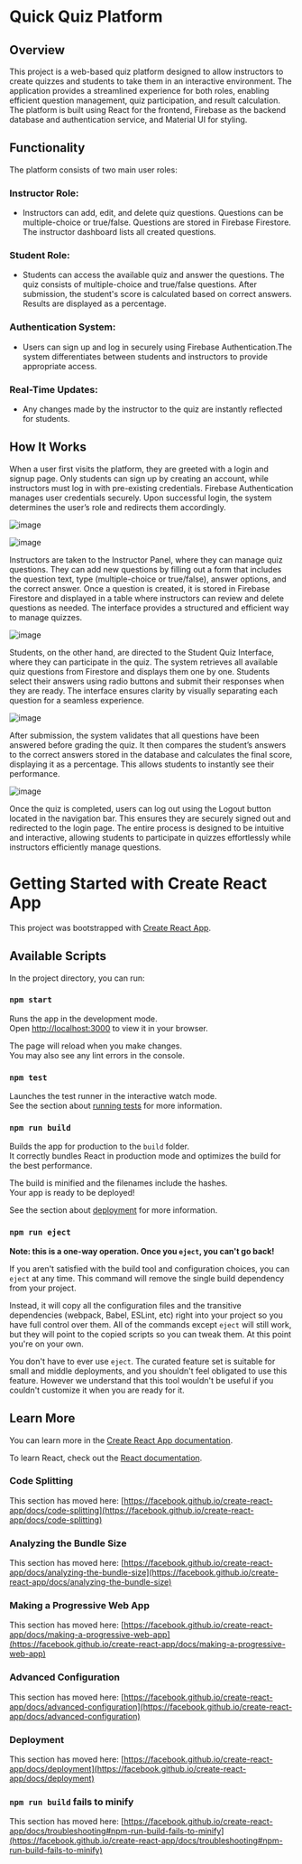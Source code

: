 # Quick Quiz Platform

## Overview

This project is a web-based quiz platform designed to allow instructors to create quizzes and students to take them in an interactive environment. The application provides a streamlined experience for both roles, enabling efficient question management, quiz participation, and result calculation. The platform is built using React for the frontend, Firebase as the backend database and authentication service, and Material UI for styling.

## Functionality

The platform consists of two main user roles:

### Instructor Role:

- Instructors can add, edit, and delete quiz questions. Questions can be multiple-choice or true/false. Questions are stored in Firebase Firestore. The instructor dashboard lists all created questions.

### Student Role:

- Students can access the available quiz and answer the questions. The quiz consists of multiple-choice and true/false questions. After submission, the student's score is calculated based on correct answers. Results are displayed as a percentage.

### Authentication System:

- Users can sign up and log in securely using Firebase Authentication.The system differentiates between students and instructors to provide appropriate access.

### Real-Time Updates: 

- Any changes made by the instructor to the quiz are instantly reflected for students.

## How It Works

When a user first visits the platform, they are greeted with a login and signup page. Only students can sign up by creating an account, while instructors must log in with pre-existing credentials. Firebase Authentication manages user credentials securely. Upon successful login, the system determines the user’s role and redirects them accordingly.

![image](https://github.com/user-attachments/assets/b67f8a21-2128-407e-8528-1d533b8b7e00)

![image](https://github.com/user-attachments/assets/754d252e-0586-4420-a6cd-e5a51cfdf129)

Instructors are taken to the Instructor Panel, where they can manage quiz questions. They can add new questions by filling out a form that includes the question text, type (multiple-choice or true/false), answer options, and the correct answer. Once a question is created, it is stored in Firebase Firestore and displayed in a table where instructors can review and delete questions as needed. The interface provides a structured and efficient way to manage quizzes.

![image](https://github.com/user-attachments/assets/99f56d44-a625-431c-99fe-c89eb9c1d48a)

Students, on the other hand, are directed to the Student Quiz Interface, where they can participate in the quiz. The system retrieves all available quiz questions from Firestore and displays them one by one. Students select their answers using radio buttons and submit their responses when they are ready. The interface ensures clarity by visually separating each question for a seamless experience.

![image](https://github.com/user-attachments/assets/dc502a9a-a6b7-448c-8286-7ab20e0f6e7e)

After submission, the system validates that all questions have been answered before grading the quiz. It then compares the student’s answers to the correct answers stored in the database and calculates the final score, displaying it as a percentage. This allows students to instantly see their performance.

![image](https://github.com/user-attachments/assets/083882c2-12b0-4a64-8483-db8fe0541e46)

Once the quiz is completed, users can log out using the Logout button located in the navigation bar. This ensures they are securely signed out and redirected to the login page. The entire process is designed to be intuitive and interactive, allowing students to participate in quizzes effortlessly while instructors efficiently manage questions.




# Getting Started with Create React App

This project was bootstrapped with [Create React App](https://github.com/facebook/create-react-app).

## Available Scripts

In the project directory, you can run:

### `npm start`

Runs the app in the development mode.\
Open [http://localhost:3000](http://localhost:3000) to view it in your browser.

The page will reload when you make changes.\
You may also see any lint errors in the console.

### `npm test`

Launches the test runner in the interactive watch mode.\
See the section about [running tests](https://facebook.github.io/create-react-app/docs/running-tests) for more information.

### `npm run build`

Builds the app for production to the `build` folder.\
It correctly bundles React in production mode and optimizes the build for the best performance.

The build is minified and the filenames include the hashes.\
Your app is ready to be deployed!

See the section about [deployment](https://facebook.github.io/create-react-app/docs/deployment) for more information.

### `npm run eject`

**Note: this is a one-way operation. Once you `eject`, you can't go back!**

If you aren't satisfied with the build tool and configuration choices, you can `eject` at any time. This command will remove the single build dependency from your project.

Instead, it will copy all the configuration files and the transitive dependencies (webpack, Babel, ESLint, etc) right into your project so you have full control over them. All of the commands except `eject` will still work, but they will point to the copied scripts so you can tweak them. At this point you're on your own.

You don't have to ever use `eject`. The curated feature set is suitable for small and middle deployments, and you shouldn't feel obligated to use this feature. However we understand that this tool wouldn't be useful if you couldn't customize it when you are ready for it.

## Learn More

You can learn more in the [Create React App documentation](https://facebook.github.io/create-react-app/docs/getting-started).

To learn React, check out the [React documentation](https://reactjs.org/).

### Code Splitting

This section has moved here: [https://facebook.github.io/create-react-app/docs/code-splitting](https://facebook.github.io/create-react-app/docs/code-splitting)

### Analyzing the Bundle Size

This section has moved here: [https://facebook.github.io/create-react-app/docs/analyzing-the-bundle-size](https://facebook.github.io/create-react-app/docs/analyzing-the-bundle-size)

### Making a Progressive Web App

This section has moved here: [https://facebook.github.io/create-react-app/docs/making-a-progressive-web-app](https://facebook.github.io/create-react-app/docs/making-a-progressive-web-app)

### Advanced Configuration

This section has moved here: [https://facebook.github.io/create-react-app/docs/advanced-configuration](https://facebook.github.io/create-react-app/docs/advanced-configuration)

### Deployment

This section has moved here: [https://facebook.github.io/create-react-app/docs/deployment](https://facebook.github.io/create-react-app/docs/deployment)

### `npm run build` fails to minify

This section has moved here: [https://facebook.github.io/create-react-app/docs/troubleshooting#npm-run-build-fails-to-minify](https://facebook.github.io/create-react-app/docs/troubleshooting#npm-run-build-fails-to-minify)
